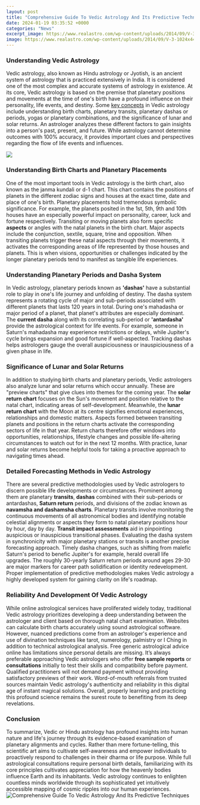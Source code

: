 ```yaml
---
layout: post
title: "Comprehensive Guide To Vedic Astrology And Its Predictive Techniques"
date: 2024-01-19 03:35:52 +0000
categories: "News"
excerpt_image: https://www.realastro.com/wp-content/uploads/2014/09/V-3-1024x440.png
image: https://www.realastro.com/wp-content/uploads/2014/09/V-3-1024x440.png
---
```


### Understanding Vedic Astrology
Vedic astrology, also known as Hindu astrology or Jyotish, is an ancient system of astrology that is practiced extensively in India. It is considered one of the most complex and accurate systems of astrology in existence. At its core, Vedic astrology is based on the premise that planetary positions and movements at the time of one's birth have a profound influence on their personality, life events, and destiny.
Some [key concepts](https://store.fi.io.vn/sunflower-poodle-mom-dog-lover) in Vedic astrology include understanding birth charts, planetary transits, planetary dashas or periods, yogas or planetary combinations, and the significance of lunar and solar returns. An astrologer analyzes these different factors to gain insights into a person's past, present, and future. While astrology cannot determine outcomes with 100% accuracy, it provides important clues and perspectives regarding the flow of life events and influences.

![](https://4.bp.blogspot.com/-f4n-ounmJOM/VYKNt5O-L0I/AAAAAAAAAT8/qMUVOnZHm8Q/s1600/varshaphal.jpg)
### Understanding Birth Charts and Planetary Placements 
One of the most important tools in Vedic astrology is the birth chart, also known as the janma kundali or d-1 chart. This chart contains the positions of planets in the different zodiac signs and houses at the exact time, date and place of one's birth. Planetary placements hold tremendous symbolic significance. For example, the planets posited in the 1st, 5th, 9th and 10th houses have an especially powerful impact on personality, career, luck and fortune respectively. 
Transiting or moving planets also form specific **aspects** or angles with the natal planets in the birth chart. Major aspects include the conjunction, sextile, square, trine and opposition. When transiting planets trigger these natal aspects through their movements, it activates the corresponding areas of life represented by those houses and planets. This is when visions, opportunities or challenges indicated by the longer planetary periods tend to manifest as tangible life experiences.
### Understanding Planetary Periods and Dasha System
In Vedic astrology, planetary periods known as **'dashas'** have a substantial role to play in one's life journey and unfolding of destiny. The dasha system represents a rotating cycle of major and sub-periods associated with different planets that lasts 120 years in total. During one's mahadasha or major period of a planet, that planet's attributes are especially dominant. 
The **current dasha** along with its correlating sub-period or **'antardasha'** provide the astrological context for life events. For example, someone in Saturn's mahadasha may experience restrictions or delays, while Jupiter's cycle brings expansion and good fortune if well-aspected. Tracking dashas helps astrologers gauge the overall auspiciousness or inauspiciousness of a given phase in life.
### Significance of Lunar and Solar Returns 
In addition to studying birth charts and planetary periods, Vedic astrologers also analyze lunar and solar returns which occur annually. These are "preview charts" that give clues into themes for the coming year. The **solar return chart** focuses on the Sun's movement and position relative to the natal chart, indicating areas of self-development. Meanwhile, the **lunar return chart** with the Moon at its centre signifies emotional experiences, relationships and domestic matters.
Aspects formed between transiting planets and positions in the return charts activate the corresponding sectors of life in that year. Return charts therefore offer windows into opportunities, relationships, lifestyle changes and possible life-altering circumstances to watch out for in the next 12 months. With practice, lunar and solar returns become helpful tools for taking a proactive approach to navigating times ahead.
### Detailed Forecasting Methods in Vedic Astrology 
There are several predictive methodologies used by Vedic astrologers to discern possible life developments or circumstances. Prominent among them are planetary **transits**, **dashas** combined with their sub-periods or antardashas, **Saturn return** periods, and divisions of the zodiac known as **navamsha and dashamsha charts**. 
Planetary transits involve monitoring the continuous movements of all astronomical bodies and identifying notable celestial alignments or aspects they form to natal planetary positions hour by hour, day by day. **Transit impact assessments** aid in pinpointing auspicious or inauspicious transitional phases. 
Evaluating the dasha system in synchronicity with major planetary stations or transits is another precise forecasting approach. Timely dasha changes, such as shifting from malefic Saturn's period to benefic Jupiter's for example, herald overall life upgrades. 
The roughly 30-yearly Saturn return periods around ages 29-30 are major markers for career path solidification or identity redevelopment. Proper implementation of predictive methodologies makes Vedic astrology a highly developed system for gaining clarity on life's roadmap.
### Reliability And Development Of Vedic Astrology
While online astrological services have proliferated widely today, traditional Vedic astrology prioritizes developing a deep understanding between the astrologer and client based on thorough natal chart examination. Websites can calculate birth charts accurately using sound astrological software. However, nuanced predictions come from an astrologer's experience and use of divination techniques like tarot, numerology, palmistry or I Ching in addition to technical astrological analysis. 
Free generic astrological advice online has limitations since personal details are missing. It’s always preferable approaching Vedic astrologers who offer **free sample reports** or **consultations** initially to test their skills and compatibility before payment. Qualified practitioners will not demand payment without providing satisfactory previews of their work. Word-of-mouth referrals from trusted sources maintain Vedic astrology's authenticity and reliability in this digital age of instant magical solutions. Overall, properly learning and practicing this profound science remains the surest route to benefiting from its deep revelations.
### Conclusion 
To summarize, Vedic or Hindu astrology has profound insights into human nature and life's journey through its evidence-based examination of planetary alignments and cycles. Rather than mere fortune-telling, this scientific art aims to cultivate self-awareness and empower individuals to proactively respond to challenges in their dharma or life purpose. While full astrological consultations require personal birth details, familiarizing with its core principles cultivates appreciation for how the heavenly bodies influence Earth and its inhabitants. Vedic astrology continues to enlighten countless minds worldwide through its sophisticated yet intuitively accessible mapping of cosmic ripples into our human experiences.
![Comprehensive Guide To Vedic Astrology And Its Predictive Techniques](https://www.realastro.com/wp-content/uploads/2014/09/V-3-1024x440.png)